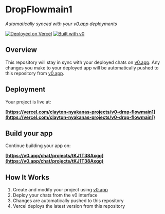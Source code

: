 # DropFlowmain1

*Automatically synced with your [v0.app](https://v0.app) deployments*

[![Deployed on Vercel](https://img.shields.io/badge/Deployed%20on-Vercel-black?style=for-the-badge&logo=vercel)](https://vercel.com/clayton-nyakanas-projects/v0-drop-flowmain1)
[![Built with v0](https://img.shields.io/badge/Built%20with-v0.app-black?style=for-the-badge)](https://v0.app/chat/projects/tKJ1T38Axgg)

## Overview

This repository will stay in sync with your deployed chats on [v0.app](https://v0.app).
Any changes you make to your deployed app will be automatically pushed to this repository from [v0.app](https://v0.app).

## Deployment

Your project is live at:

**[https://vercel.com/clayton-nyakanas-projects/v0-drop-flowmain1](https://vercel.com/clayton-nyakanas-projects/v0-drop-flowmain1)**

## Build your app

Continue building your app on:

**[https://v0.app/chat/projects/tKJ1T38Axgg](https://v0.app/chat/projects/tKJ1T38Axgg)**

## How It Works

1. Create and modify your project using [v0.app](https://v0.app)
2. Deploy your chats from the v0 interface
3. Changes are automatically pushed to this repository
4. Vercel deploys the latest version from this repository